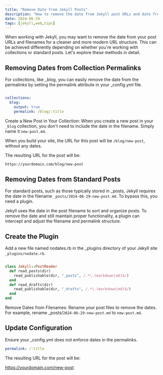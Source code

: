 ```yaml
---
title: "Remove Date from Jekyll Posts"
description: "How to remove the date from Jekyll post URLs and date from filenames."
date: 2024-06-29
tags: [jekyll,web,tips]
---
```


When working with Jekyll, you may want to remove the date from your post URLs and filenames for a cleaner and more modern URL structure. This can be achieved differently depending on whether you're working with collections or standard posts. Let's explore these methods in detail.


## Removing Dates from Collection Permalinks

For collections, like _blog, you can easily remove the date from the permalinks by setting the permalink attribute in your _config.yml file.


```yml

collections:
  blog:
    output: true
    permalink: /blog/:title

```

Create a New Post in Your Collection: When you create a new post in your `_blog` collection, you don't need to include the date in the filename. Simply name it `new-post.md`.

When you build your site, the URL for this post will be `/blog/new-post`, without any dates.

The resulting URL for the post will be:
 
```html
https://yourdomain.com/blog/new-post
```

## Removing Dates from Standard Posts

For standard posts, such as those typically stored in _posts, Jekyll requires the date in the filename  `_posts/2024-06-29-new-post.md`. To bypass this, you need a plugin.

Jekyll uses the date in the post filename to sort and organize posts. To remove the date and still maintain proper functionality, a plugin can intercept and adjust the filename and permalink structure.

## Create the Plugin

Add a new file named nodates.rb in the _plugins directory of your Jekyll site `_plugins/nodate.rb`.

```ruby

class Jekyll::PostReader
  def read_posts(dir)
    read_publishable(dir, "_posts", /.*\.(markdown|md)$/)
  end
  def read_drafts(dir)
    read_publishable(dir, "_drafts", /.*\.(markdown|md)$/)
  end
end

```

Remove Dates from Filenames: Rename your post files to remove the dates. For example, rename _posts/`2024-06-29-new-post.md` to `new-post.md`.

## Update Configuration

Ensure your _config.yml does not enforce dates in the permalinks.

```yaml
permalink: /:title
```

The resulting URL for the post will be:

https://yourdomain.com/new-post 
